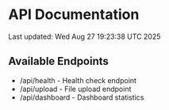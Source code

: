 # API Documentation

Last updated: Wed Aug 27 19:23:38 UTC 2025

## Available Endpoints
- /api/health - Health check endpoint
- /api/upload - File upload endpoint
- /api/dashboard - Dashboard statistics
